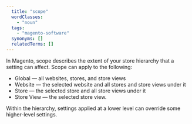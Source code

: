 ```yaml
---
  title: "scope"
  wordClasses:
    - "noun"
  tags:
    - "magento-software"
  synonyms: []
  relatedTerms: []
---
```

In Magento, scope describes the extent of your store hierarchy that a setting can affect. Scope can apply to the following:

* Global — all websites, stores, and store views
* Website — the selected website and all stores and store views under it
* Store — the selected store and all store views under it
* Store View — the selected store view.

Within the hierarchy, settings applied at a lower level can override some higher-level settings.
